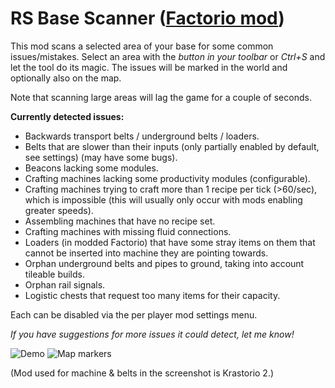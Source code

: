 # RS Base Scanner ([Factorio mod](https://mods.factorio.com/mod/rs-base-scanner))

This mod scans a selected area of your base for some common issues/mistakes. Select an area with the *button in your toolbar* or *Ctrl+S* and let the tool do its magic. The issues will be marked in the world and optionally also on the map.

Note that scanning large areas will lag the game for a couple of seconds.

**Currently detected issues:**

- Backwards transport belts / underground belts / loaders.
- Belts that are slower than their inputs (only partially enabled by default, see settings) (may have some bugs).
- Beacons lacking some modules.
- Crafting machines lacking some productivity modules (configurable).
- Crafting machines trying to craft more than 1 recipe per tick (>60/sec), which is impossible (this will usually only occur with mods enabling greater speeds).
- Assembling machines that have no recipe set.
- Crafting machines with missing fluid connections.
- Loaders (in modded Factorio) that have some stray items on them that cannot be inserted into machine they are pointing towards.
- Orphan underground belts and pipes to ground, taking into account tileable builds.
- Orphan rail signals.
- Logistic chests that request too many items for their capacity.

Each can be disabled via the per player mod settings menu.

*If you have suggestions for more issues it could detect, let me know!*

![Demo](https://assets-mod.factorio.com/assets/6554d7591a30166ba58421483a20d45cb6faccc9.png)
![Map markers](https://assets-mod.factorio.com/assets/a52eb0b17450aff8666697fc0cc8b0e9d4b03b0a.png)

(Mod used for machine & belts in the screenshot is Krastorio 2.)
